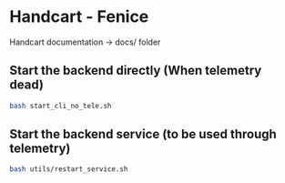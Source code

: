 # Handcart - Fenice

Handcart documentation -> docs/ folder

## Start the backend directly (When telemetry dead)

```bash
bash start_cli_no_tele.sh
```

## Start the backend service (to be used through telemetry)
```bash
bash utils/restart_service.sh
```